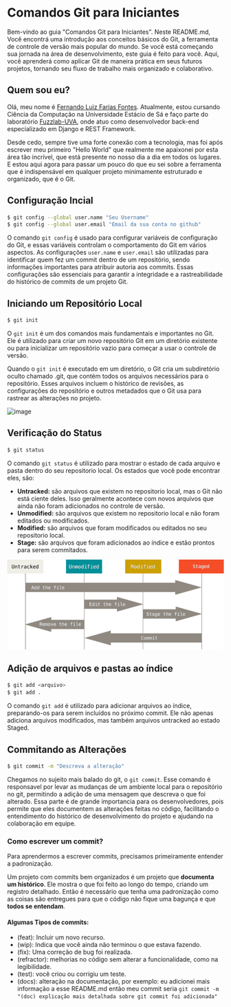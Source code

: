 # Comandos Git para Iniciantes
Bem-vindo ao guia "Comandos Git para Iniciantes". Neste README.md, Você encontrá uma introdução aos conceitos básicos do Git, a ferramenta de controle de versão mais popular do mundo. Se você está começando sua jornada na área de desenvolvimento, este guia é feito para você. Aqui, você aprenderá como aplicar Git de maneira prática em seus futuros projetos, tornando seu fluxo de trabalho mais organizado e colaborativo.

## Quem sou eu?
Olá, meu nome é [Fernando Luiz Farias Fontes](https://github.com/Nando2003/Nando2003). Atualmente, estou cursando Ciência da Computação na Universidade Estácio de Sá e faço parte do laboratório [Fuzzlab-UVA](https://github.com/FuzzyLab-UVA), onde atuo como desenvolvedor back-end especializado em Django e REST Framework.

Desde cedo, sempre tive uma forte conexão com a tecnologia, mas foi após escrever meu primeiro "Hello World" que realmente me apaixonei por esta área tão incrível, que está presente no nosso dia a dia em todos os lugares. E estou aqui agora para passar um pouco do que eu sei sobre a ferramenta que é indispensável em qualquer projeto minimamente estruturado e organizado, que é o Git.

## Configuração Incial

```bash
$ git config --global user.name "Seu Username"
$ git config --global user.email "Email da sua conta no github"
```

O comando ```git config``` é usado para configurar variáveis de configuração do Git, e essas variáveis controlam o comportamento do Git em vários aspectos. As configurações ```user.name``` e ```user.email``` são utilizadas para identificar quem fez um commit dentro de um repositório, sendo informações importantes para atribuir autoria aos commits. Essas configurações são essenciais para garantir a integridade e a rastreabilidade do histórico de commits de um projeto Git.


## Iniciando um Repositório Local

```bash
$ git init
```
O ```git init``` é um dos comandos mais fundamentais e importantes no Git. Ele é utilizado para criar um novo repositório Git em um diretório existente ou para inicializar um repositório vazio para começar a usar o controle de versão. 

Quando o ```git init``` é executado em um diretório, o Git cria um subdiretório oculto chamado .git, que contém todos os arquivos necessários para o repositório. Esses arquivos incluem o histórico de revisões, as configurações do repositório e outros metadados que o Git usa para rastrear as alterações no projeto.

![image](https://github.com/Nando2003/git-commands/assets/80061398/b4eb4540-ba97-49ed-b89e-9cc60be068c4)

## Verificação do Status

```bash
$ git status
```

O comando ```git status``` é utilizado para mostrar o estado de cada arquivo e pasta dentro do seu repositorio local. Os estados que você pode encontrar eles, são:

- <b>Untracked:</b> são arquivos que existem no repositorio local, mas o Git não está ciente deles. Isso geralmente acontece com novos arquivos que ainda não foram adicionados no controle de versão.
- <b>Unmodified:</b> são arquivos que existem no repositorio local e não foram editados ou modificados.
- <b>Modified:</b> são arquivos que foram modificados ou editados no seu repositorio local.
- <b>Stage:</b> são arquivos que foram adicionados ao índice e estão prontos para serem commitados.

![image](images/lifecycle.png)

## Adição de arquivos e pastas ao índice

```bash
$ git add <arquivo>
$ git add .
```

O comando ```git add``` é utilizado para adicionar arquivos ao índice, preparando-os para serem incluídos no próximo commit. Ele não apenas adiciona arquivos modificados, mas também arquivos untracked ao estado Staged.

## Commitando as Alterações

```bash
$ git commit -m "Descreva a alteração"
```

Chegamos no sujeito mais balado do git, o ```git commit```. Esse comando é responsavel por levar as mudanças de um ambiente local para o repositório no git, permitindo a adição de uma mensagem que descreva o que foi alterado. Essa parte é de grande importancia para os 
desenvolvedores, pois permite que eles documentem as alterações feitas no código, facilitando o entendimento do histórico de desenvolvimento do projeto e ajudando na colaboração em equipe.

### Como escrever um commit?

Para aprendermos a escrever commits, precisamos primeiramente entender a padronização.

Um projeto com commits bem organizados é um projeto que <b>documenta um histórico</b>. Ele mostra o que foi feito ao longo do tempo, criando um registro detalhado. Então é necessário que tenha uma padronização como as coisas são entregues para que o código não fique uma bagunça e que <b>todos se entendam</b>. 

#### Algumas Tipos de commits:

- (feat): Incluir um novo recurso.
- (wip): Indica que você ainda não terminou o que estava fazendo.
- (fix): Uma correção de bug foi realizada.
- (refractor): melhorias no código sem alterar a funcionalidade, como na legibilidade.
- (test): você criou ou corrigiu um teste.
- (docs): alteração na documentação, por exemplo: eu adicionei mais informação a esse README.md então meu commit seria ```git commit -m "(doc) explicação mais detalhada sobre git commit foi adicionada"```




